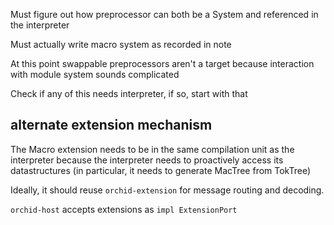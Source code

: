 Must figure out how preprocessor can both be a System and referenced in the interpreter

Must actually write macro system as recorded in note

At this point swappable preprocessors aren't a target because interaction with module system sounds complicated

Check if any of this needs interpreter, if so, start with that


## alternate extension mechanism

The Macro extension needs to be in the same compilation unit as the interpreter because the interpreter needs to proactively access its datastructures (in particular, it needs to generate MacTree from TokTree)

Ideally, it should reuse `orchid-extension` for message routing and decoding.

`orchid-host` accepts extensions as `impl ExtensionPort`

